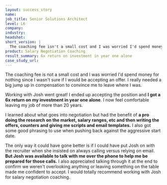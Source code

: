 ```yaml
---
layout: success_story
name: 
job_title: Senior Solutions Architect
level: L6
company:
industry:
headshot:
short_version: |
  The coaching fee isn't a small cost and I was worried I'd spend money for nothing since I wasn't sure if I would be accepting an offer. I really needed a big jump up in compensation to convince me to leave where I was. I ended up accepting the position and **I got a 6x return on my investment in year one alone.** I now feel comfortable leaving my job of more than 20 years.
product: Salary Negotiation Coaching
result_summary: 6x return on investment in year one alone
case_study_url:
---
```

The coaching fee is not a small cost and I was worried I'd spend money for nothing since I wasn't sure if I would be accepting an offer. I really needed a big jump up in compensation to convince me to leave where I was.

Working with Josh went great! I ended up accepting the position and **I got a 6x return on my investment in year one alone**. I now feel comfortable leaving my job of more than 20 years.

I learned about what goes into negotiation but had the benefit of **a pro doing the research on the market, salary ranges, etc and then writing the offers, counters and giving me scripts and email templates.** I also got some good phrasing to use when pushing back against the aggressive start date.

The only way it could have gone better is if I could have put Josh on with the recruiter when she insisted on always calling versus relying on email. **But Josh was available to talk with me over the phone to help me be prepared for those calls.** I also appreciated talking through it at the end to confirm we weren't overlooking anything or leaving something on the table made me confident to accept. I would totally recommend working with Josh for salary negotiation coaching.